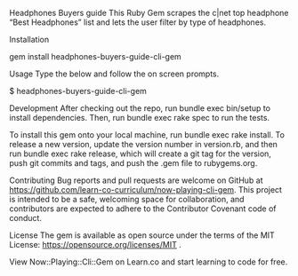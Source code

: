 

Headphones Buyers guide
This Ruby Gem scrapes the c|net top headphone “Best Headphones” list and lets the user filter by type of headphones.

Installation

gem install headphones-buyers-guide-cli-gem

Usage
Type the below and follow the on screen prompts.

$ headphones-buyers-guide-cli-gem

Development
After checking out the repo, run bundle exec bin/setup to install dependencies. Then, run bundle exec rake spec to run the tests.

To install this gem onto your local machine, run bundle exec rake install. To release a new version, update the version number in version.rb, and then run bundle exec rake release, which will create a git tag for the version, push git commits and tags, and push the .gem file to rubygems.org.

Contributing
Bug reports and pull requests are welcome on GitHub at https://github.com/learn-co-curriculum/now-playing-cli-gem. This project is intended to be a safe, welcoming space for collaboration, and contributors are expected to adhere to the Contributor Covenant code of conduct.

License
The gem is available as open source under the terms of the MIT License: https://opensource.org/licenses/MIT .

View Now::Playing::Cli::Gem on Learn.co and start learning to code for free.

